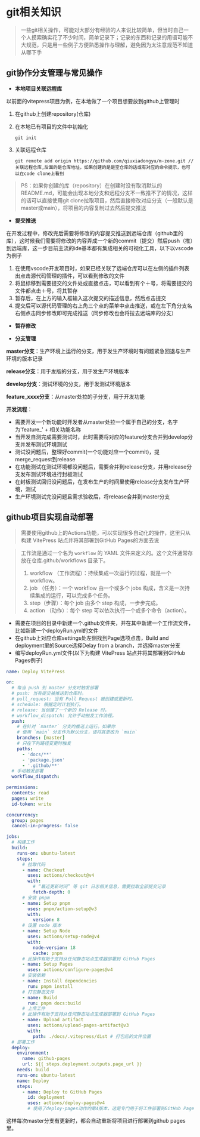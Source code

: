 # git相关知识

> 一些git相关操作，可能对大部分有经验的人来说比较简单，但当时自己一个人摸索确实花了不少时间，简单记录下；记录的东西和记录的用语可能不大规范，只是用一些例子方便熟悉操作与理解，避免因为太注意规范不知道从哪下手

## git协作分支管理与常见操作

* **本地项目关联远程库**

以前面的vitepress项目为例，在本地做了一个项目想要放到github上管理时

1. 在github上创建repository(仓库)

2. 在本地已有项目的文件中初始化

   ```
   git init
   ```

3. 关联远程仓库

   ```
   git remote add origin https://github.com/qiuxiadongyu/m-zone.git //关联远程仓库,后面的是仓库地址，如果创建的是是空仓库的话或有对应的命令提示，也可以在code clone上看到
   ```

> PS：如果你创建的库（repository）在创建时没有取消默认的README.md，可能会出现本地分支和远程分支不一致推不了的情况，这样的话可以直接使用git clone拉取项目，然后直接修改对应分支（一般默认是master或main），将项目的内容复制过去然后提交推送

* **提交推送**

在开发过程中，修改完后需要将修改的内容提交推送到远端仓库（github里的库），这时候我们需要将修改的内容弄成一个新的commit（提交）然后push（推）到远端库，这一步目前主流的ide基本都有集成相关的可视化工具，以下以vscode为例子

1. 在使用vscode开发项目时，如果已经关联了远端仓库可以在左侧的插件列表出点击源代码管理的插件，可以看到修改的文件
2. 将鼠标移到需要提交的文件处或直接点击，可以看到有个＋号，将需要提交的文件都点击＋号，将其暂存
3. 暂存后，在上方的输入框输入这次提交的描述信息，然后点击提交
4. 提交后可以源代码管理的右上角三个点的菜单中点击推送，或在左下角分支名右侧点击同步修改即可完成推送（同步修改也会将拉去远端库的分支）

* **暂存修改**



* **分支管理**

**master分支**：生产环境上运行的分支，用于发生产环境时有问题紧急回退与生产环境的版本记录

**release分支**：用于发版的分支，用于发生产环境版本

**develop分支**：测试环境的分支，用于发测试环境版本

**feature_xxxx分支**：从master处拉的子分支，用于开发功能

**开发流程**：

* 需要开发一个新功能时开发者从master处拉一个属于自己的分支，名字为'feature_' + 相关功能名称
* 当开发自测完成需要测试时，此时需要将对应的feature分支合并到develop分支并发布测试环境测试
* 测试没问题后，整理好commit(一个功能对应一个commit)，提merge_request到release
* 在功能测试在测试环境都没问题后，需要合并到release分支，并用release分支发布测试环境进行封板测试
* 在封板测试回归没问题后，在发布生产的时间里使用release分支发布生产环境，测试
* 生产环境测试完没问题且需求验收后，将release合并到master分支



## github项目实现自动部署

>  需要使用github上的Actions功能，可以实现很多自动化的操作，这里只从构建 VitePress 站点并将其部署到GitHub Pages的方面去说

>  工作流是通过一个名为 `workflow` 的 YAML 文件来定义的。这个文件通常存放在仓库.github/workflows 目录下。
>
> 1. workflow （工作流程）：持续集成一次运行的过程，就是一个 workflow。
> 2. job （任务）：一个 workflow 由一个或多个 jobs 构成，含义是一次持续集成的运行，可以完成多个任务。
> 3. step（步骤）：每个 job 由多个 step 构成，一步步完成。
> 4. action （动作）：每个 step 可以依次执行一个或多个命令（action）。

* 需要在项目的目录中新建一个.github文件夹，并在其中新建一个工作流文件，比如新建一个deployRun.yml的文件
* 在github上对应仓库settings处左侧找到Page选项点击，Build and deployment里的Source选择Delay from a branch，并选择master分支
* 编写deployRun.yml文件(以下为构建 VitePress 站点并将其部署到GitHub Pages例子)

```yaml
name: Deploy VitePress

on:
  # 每当 push 到 master 分支时触发部署
  # push: 当有提交被推送到仓库时。
  # pull_request: 当有 Pull Request 被创建或更新时。
  # schedule: 根据定时计划执行。
  # release: 当创建了一个新的 Release 时。
  # workflow_dispatch: 允许手动触发工作流程。
  push:
    # 在针对 `master` 分支的推送上运行。如果你
    # 使用 `main` 分支作为默认分支，请将其更改为 `main`
    branches: [master]
    # 只在下列路径变更时触发
    paths:
      - 'docs/**'
      - 'package.json'
      - '.github/**'
  # 手动触发部署
  workflow_dispatch:

permissions:
  contents: read
  pages: write
  id-token: write

concurrency:
  group: pages
  cancel-in-progress: false

jobs:
  # 构建工作
  build:
    runs-on: ubuntu-latest
    steps:
      # 拉取代码
      - name: Checkout
        uses: actions/checkout@v4
        with:
          # “最近更新时间” 等 git 日志相关信息，需要拉取全部提交记录
          fetch-depth: 0
      # 安装 pnpm
      - name: Setup pnpm
        uses: pnpm/action-setup@v3
        with:
          version: 8
      # 设置 node 版本
      - name: Setup Node
        uses: actions/setup-node@v4
        with:
          node-version: 18
          cache: pnpm
      # 此操作有助于支持从任何静态站点生成器部署到 GitHub Pages
      - name: Setup Pages
        uses: actions/configure-pages@v4
      # 安装依赖
      - name: Install dependencies
        run: pnpm install
      # 打包静态文件
      - name: Build
        run: pnpm docs:build
      # 上传工件
      # 此操作有助于支持从任何静态站点生成器部署到 GitHub Pages
      - name: Upload artifact
        uses: actions/upload-pages-artifact@v3
        with:
          path: ./docs/.vitepress/dist # 打包后的文件位置
  # 部署工作
  deploy:
    environment:
      name: github-pages
      url: ${{ steps.deployment.outputs.page_url }}
    needs: build
    runs-on: ubuntu-latest
    name: Deploy
    steps:
      - name: Deploy to GitHub Pages
        id: deployment
        uses: actions/deploy-pages@v4
        # 使用了deploy-pages动作的第4版本，这是专门用于将工件部署到GitHub Pages。
```

这样每次master分支有更新时，都会自动重新将项目进行部署到github pages里。

